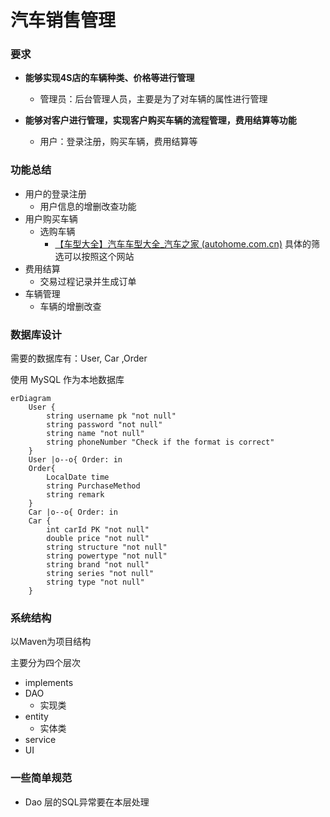 # **汽车销售管理**

### 要求

+ **能够实现4S店的车辆种类、价格等进行管理**
  + 管理员：后台管理人员，主要是为了对车辆的属性进行管理

+ **能够对客户进行管理，实现客户购买车辆的流程管理，费用结算等功能**
  + 用户：登录注册，购买车辆，费用结算等

### 功能总结

+ 用户的登录注册
  + 用户信息的增删改查功能
+ 用户购买车辆
  + 选购车辆
    + [【车型大全】汽车车型大全_汽车之家 (autohome.com.cn)](https://www.autohome.com.cn/car/) 具体的筛选可以按照这个网站
+ 费用结算
  + 交易过程记录并生成订单
+ 车辆管理
  + 车辆的增删改查

### 数据库设计

需要的数据库有：User, Car ,Order

使用 MySQL 作为本地数据库

```mermaid
erDiagram 
    User {
        string username pk "not null"
        string password "not null"
        string name "not null"
        string phoneNumber "Check if the format is correct"
    }
    User |o--o{ Order: in
    Order{
    	LocalDate time 
    	string PurchaseMethod 
    	string remark 
    }
    Car |o--o{ Order: in
    Car {
        int carId PK "not null"
        double price "not null"
        string structure "not null"
        string powertype "not null"
        string brand "not null"
        string series "not null"
        string type "not null"
    }
```

### 系统结构

以Maven为项目结构

主要分为四个层次

+ implements
+ DAO
  + 实现类
+ entity
  + 实体类
+ service
+ UI

### 一些简单规范
+ Dao 层的SQL异常要在本层处理


